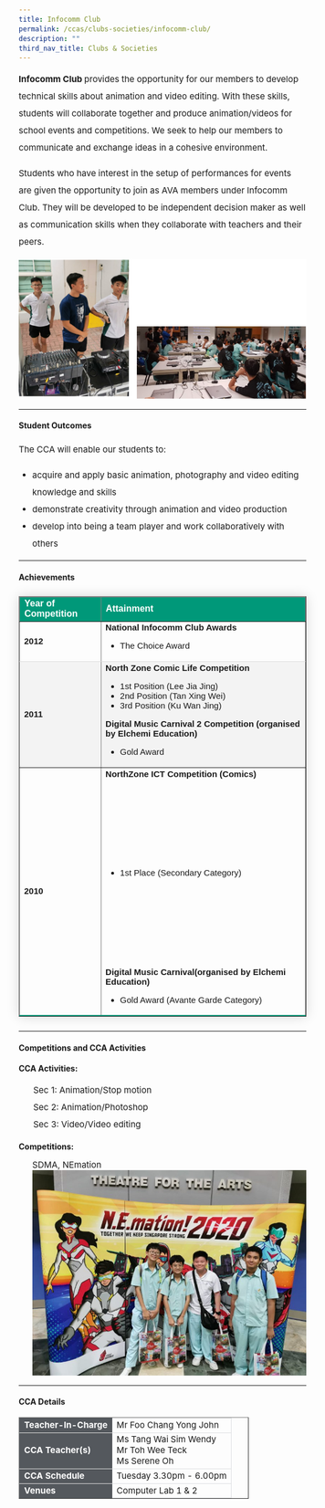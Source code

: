 ```yaml
---
title: Infocomm Club
permalink: /ccas/clubs-societies/infocomm-club/
description: ""
third_nav_title: Clubs & Societies
---
```

<p style="font-size:15px; line-height:2;"><strong>Infocomm Club </strong>provides the opportunity for our members to develop technical skills about animation and video editing. With these skills, students will collaborate together and produce animation/videos for school events and competitions. We seek to help our members to communicate and exchange ideas in a cohesive environment.</p>

<p style="font-size:15px; line-height:2;">Students who have interest in the setup of performances for events are given the opportunity to join as AVA members under Infocomm Club. They will be developed to be independent decision maker as well as communication skills when they collaborate with teachers and their peers.</p>

<img src="/images/info1.png">

<hr>

<h4><strong>Student Outcomes</strong></h4>

<p style="font-size:15px; line-height:2;">The CCA will enable our students to:</p>
<ul>
	<li style="font-size:15px; line-height:2;"> acquire and apply basic animation, photography and video editing knowledge and skills</li>
	<li style="font-size:15px; line-height:2;"> demonstrate creativity through animation and video production</li>
	<li style="font-size:15px; line-height:2;">develop into being a team player and work collaboratively with others</li>
	</ul>

<hr>
	
<h4><strong>Achievements</strong></h4>

<table border="1" style="border-collapse: collapse;margin: 25px 0;font-size:15px;font-family: sans-serif;box-shadow: 0 0 20px rgba(0, 0, 0, 0.15);">
	
<thead style="background-color: #009879; font-weight: bold; font-size: 16px;">
	<tr>
			<td style="text-align:left;color:white;">Year of Competition</td>
			<td style="text-align:left;color:white;">Attainment</td>
		</tr>
	</thead>
	
<tbody>
<tr style="border-bottom: 1px solid #dddddd;">
<td><strong>2012</strong></td>
	<td style="font-size:15px;"><strong>National Infocomm Club Awards</strong>
		<br>
		<ul>
			<li style="font-size:15px;margin-bottom:5px;">The Choice Award</li>
		</ul>
	</td>
</tr>
															
<tr style=" background-color: #f3f3f3;">
<td style="font-size:15px;"><strong>2011</strong></td>
	<td style="font-size:15px;"><strong>North Zone Comic Life Competition</strong>
		<br>
		<ul> 
			<li style="font-size:15px;"> 1st Position (Lee Jia Jing)</li>
		<li style="font-size:15px;"> 2nd Position (Tan Xing Wei)</li>
		<li style="font-size:15px;margin-bottom:5px;"> 3rd Position (Ku Wan Jing)</li>
		</ul>
		<strong>Digital Music Carnival 2 Competition (organised by Elchemi Education)</strong>
		<ul>
			<li style="font-size:15px;margin-bottom:5px;"> Gold Award</li>
		</ul>
	</td>
</tr>
		
<tr style="border-bottom: 2px solid #009879; font-size:15px;">
<td><strong>2010</strong></td>
	<td style="font-size:15px;"><strong>NorthZone ICT Competition (Comics)</strong>
		<br>
		<ul style="line-height:20;">
			<li style="font-size:15px;margin-bottom:5px;"> 1st Place (Secondary Category)</li>
		</ul>
		<strong>Digital Music Carnival(organised by Elchemi Education)</strong><ul>
		<li style="font-size:15px;margin-bottom:5px;"> Gold Award (Avante Garde Category)</li>
		</ul>
	</td>
</tr>
										
</tbody>
</table>

<hr>

<h4><strong>Competitions and CCA Activities</strong></h4>
<p><strong>CCA Activities:</strong></p>
<ul style="list-style-type:none; font-size:15px;">
	<li style="font-size:15px; line-height:2;">Sec 1: Animation/Stop motion</li>
	<li style="font-size:15px; line-height:2;">Sec 2: Animation/Photoshop</li>
	<li style="font-size:15px; line-height:2;">Sec 3: Video/Video editing</li>
</ul>

<p><strong>Competitions:</strong></p>
<ul style="list-style-type:none;">
	<li style="font-size: 15px;">SDMA, NEmation</li>
<img src="/images/info2.jpeg">
	</ul>

<hr>
	
<h4><strong>CCA Details</strong></h4>
<table border="1" style="width:80%;">
	<tbody>
		<tr>
			<td style="background-color: #54585d; font-weight: bold; font-size: 15px; border: 1px solid #54585d; color:white;border-bottom: 1px solid #dddddd;">Teacher-In-Charge</td>
			<td style="border: 1px solid #dddfe1;font-size: 15px;">Mr Foo Chang Yong John</td>
		</tr>

<tr>
			<td style="background-color: #54585d; font-weight: bold; font-size: 15px; border: 1px solid #54585d;border-bottom: 1px solid #dddddd; color:white;">CCA Teacher(s)</td>
			<td style="border: 1px solid #dddfe1;font-size: 15px;">Ms Tang Wai Sim Wendy<br>Mr Toh Wee Teck<br>Ms Serene Oh</td>
		</tr>

<tr>
			<td style="background-color: #54585d; font-weight: bold; font-size: 15px; border: 1px solid #54585d; color:white;border-bottom: 1px solid #dddddd;">CCA Schedule</td>
			<td style="border: 1px solid #dddfe1;font-size: 15px;">Tuesday 3.30pm - 6.00pm</td>
		</tr>
		
<tr>
			<td style="background-color: #54585d; font-weight: bold; font-size: 15px; border: 1px solid #54585d; color:white;">Venues</td>
			<td style="border: 1px solid #dddfe1;font-size: 15px;">Computer Lab 1 & 2</td>
		</tr>
		
</tbody>
</table>